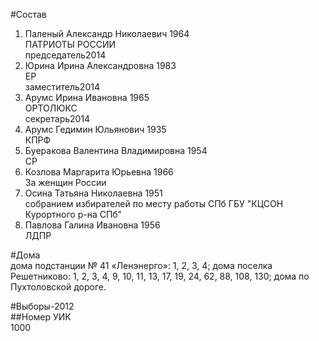 #Состав  
1. Паленый Александр Николаевич 1964  
    ПАТРИОТЫ РОССИИ  
    председатель2014  
2. Юрина Ирина Александровна 1983  
    ЕР  
    заместитель2014  
3. Арумс Ирина Ивановна 1965  
    ОРТОЛЮКС  
    секретарь2014  
4. Арумс Гедимин Юльянович 1935  
    КПРФ  
5. Буеракова Валентина Владимировна 1954  
    СР  
6. Козлова Маргарита Юрьевна 1966  
    За женщин России  
7. Осина Татьяна Николаевна 1951  
    собранием избирателей по месту работы СПб ГБУ "КЦСОН Курортного р-на СПб"  
8. Павлова Галина Ивановна 1956  
    ЛДПР  
  
#Дома  
дома подстанции № 41 «Ленэнерго»: 1, 2, 3, 4; дома поселка Решетниково: 1, 2, 3, 4, 9, 10, 11, 13, 17, 19, 24, 62, 88, 108, 130; дома по Пухтоловской дороге.  
  
#Выборы-2012  
##Номер УИК  
1000  
